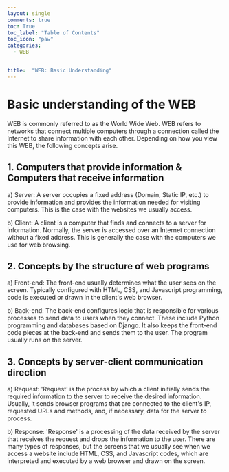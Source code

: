 ```yaml
---
layout: single
comments: true
toc: True
toc_label: "Table of Contents"
toc_icon: "paw"
categories:
  - WEB


title:  "WEB: Basic Understanding"
---
```


# Basic understanding of the WEB

WEB is commonly referred to as the World Wide Web. WEB refers to networks that connect multiple computers through a connection called the Internet to share information with each other. Depending on how you view this WEB, the following concepts arise.    

## 1. Computers that provide information & Computers that receive information    

a) Server: A server occupies a fixed address (Domain, Static IP, etc.) to provide information and provides the information needed for visiting computers. This is the case with the websites we usually access.   

b) Client: A client is a computer that finds and connects to a server for information. Normally, the server is accessed over an Internet connection without a fixed address. This is generally the case with the computers we use for web browsing.

## 2. Concepts by the structure of web programs   

a) Front-end: The front-end usually determines what the user sees on the screen. Typically configured with HTML, CSS, and Javascript programming, code is executed or drawn in the client's web browser.    

b) Back-end: The back-end configures logic that is responsible for various processes to send data to users when they connect. These include Python programming and databases based on Django. It also keeps the front-end code pieces at the back-end and sends them to the user. The program usually runs on the server.   

## 3. Concepts by server-client communication direction   

a) Request: 'Request' is the process by which a client initially sends the required information to the server to receive the desired information. Usually, it sends browser programs that are connected to the client's IP, requested URLs and methods, and, if necessary, data for the server to process.    

b) Response: 'Response' is a processing of the data received by the server that receives the request and drops the information to the user. There are many types of responses, but the screens that we usually see when we access a website include HTML, CSS, and Javascript codes, which are interpreted and executed by a web browser and drawn on the screen.   
